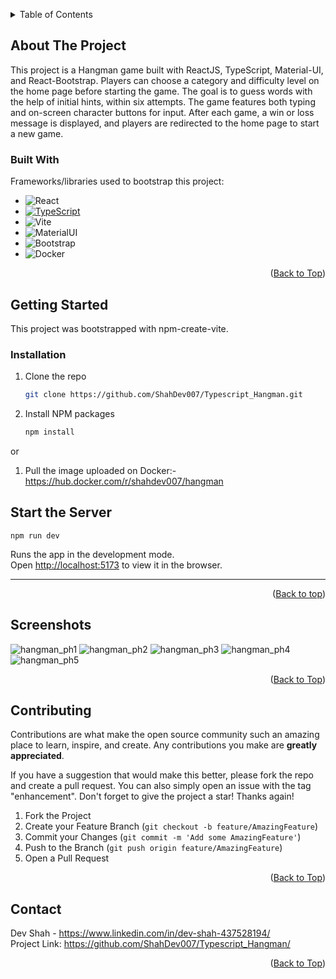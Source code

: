 <a name="readme-top" id="readme-top"></a>

<!-- TABLE OF CONTENTS -->
<details>
  <summary>Table of Contents</summary>
  <ol>
    <li>
      <a href="#about-the-project">About The Project</a>
      <ul>
        <li><a href="#built-with">Built With</a></li>
      </ul>
    </li>
    <li>
      <a href="#getting-started">Getting Started</a>
      <ul>
        <li><a href="#start-the-server">Start the Server</a></li>
      </ul>
      <ul>
        <li><a href="#screenshots">Screenshots</a></li>
      </ul>
    </li>
    <li><a href="#contributing">Contributing</a></li>
    <li><a href="#contact">Contact</a></li>
  </ol>
</details>



<!-- ABOUT THE PROJECT -->
## About The Project

This project is a Hangman game built with ReactJS, TypeScript, Material-UI, and React-Bootstrap. Players can choose a category and difficulty level on the home page before starting the game. The goal is to guess words with the help of initial hints, within six attempts. The game features both typing and on-screen character buttons for input. After each game, a win or loss message is displayed, and players are redirected to the home page to start a new game.

### Built With

Frameworks/libraries used to bootstrap this project:

* ![React](https://img.shields.io/badge/React-20232A?style=for-the-badge&logo=react&logoColor=61DAFB)
* [![TypeScript](https://badges.frapsoft.com/typescript/code/typescript.png?v=101)](https://github.com/ellerbrock/typescript-badges/)
* ![Vite](https://img.shields.io/badge/Vite-B73BFE?style=for-the-badge&logo=vite&logoColor=FFD62E)
* ![MaterialUI](https://img.shields.io/badge/Material%20UI-007FFF?style=for-the-badge&logo=mui&logoColor=white)
* ![Bootstrap](https://img.shields.io/badge/Bootstrap-563D7C?style=for-the-badge&logo=bootstrap&logoColor=white)
* ![Docker](https://img.shields.io/badge/Docker-2CA5E0?style=for-the-badge&logo=docker&logoColor=white)

<p align="right">(<a href="#readme-top">Back to Top</a>)</p>


## Getting Started 

This project was bootstrapped with npm-create-vite.

### Installation



1. Clone the repo
   ```sh
   git clone https://github.com/ShahDev007/Typescript_Hangman.git
   ```
2. Install NPM packages
   ```sh
   npm install

 or

1. Pull the image uploaded on Docker:- https://hub.docker.com/r/shahdev007/hangman

## Start the Server

 `npm run dev`

Runs the app in the development mode.\
Open [http://localhost:5173](http://localhost:5173) to view it in the browser.

----------------------------------------------------------------------------------------------------------------------------------------


<p align="right">(<a href="#readme-top">Back to top</a>)</p>



<!-- USAGE EXAMPLES -->
## Screenshots

![hangman_ph1](https://github.com/ShahDev007/Typescript_Hangman/assets/79781073/ca72658f-46f9-4534-b3a0-6ddcf7bde667)
![hangman_ph2](https://github.com/ShahDev007/Typescript_Hangman/assets/79781073/cfcae4c1-9cf4-4a7a-871e-aac505f842b9)
![hangman_ph3](https://github.com/ShahDev007/Typescript_Hangman/assets/79781073/b5c8f6f9-9ee6-4cd4-99c8-a7f3fee77f41)
![hangman_ph4](https://github.com/ShahDev007/Typescript_Hangman/assets/79781073/b067939a-c3b6-4dc3-9fb0-170e6749963e)
![hangman_ph5](https://github.com/ShahDev007/Typescript_Hangman/assets/79781073/a5e6d9b1-1a89-4176-afa6-bdf3361c2bbc)


<p align="right">(<a href="#readme-top">Back to Top</a>)</p>



<!-- CONTRIBUTING -->
## Contributing

Contributions are what make the open source community such an amazing place to learn, inspire, and create. Any contributions you make are **greatly appreciated**.

If you have a suggestion that would make this better, please fork the repo and create a pull request. You can also simply open an issue with the tag "enhancement".
Don't forget to give the project a star! Thanks again!

1. Fork the Project
2. Create your Feature Branch (`git checkout -b feature/AmazingFeature`)
3. Commit your Changes (`git commit -m 'Add some AmazingFeature'`)
4. Push to the Branch (`git push origin feature/AmazingFeature`)
5. Open a Pull Request

<p align="right">(<a href="#readme-top">Back to Top</a>)</p>


<!-- CONTACT -->
## Contact

Dev Shah - https://www.linkedin.com/in/dev-shah-437528194/
<br>
Project Link: https://github.com/ShahDev007/Typescript_Hangman/
<p align="right">(<a href="#readme-top">Back to Top</a>)</p>













